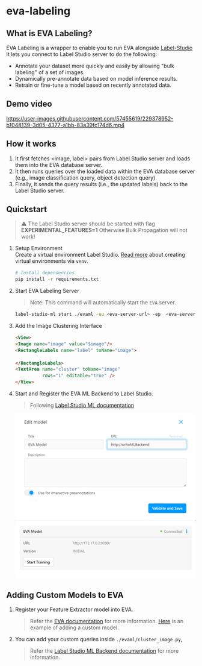 # eva-labeling
## What is EVA Labeling?

EVA Labeling is a wrapper to enable you to run EVA alongside [Label-Studio](!https://labelstud.io/) It lets you connect to Label Studio server to do the following:

- Annotate your dataset more quickly and easily by allowing "bulk labeling" of a set of images.
- Dynamically pre-annotate data based on model inference results.
- Retrain or fine-tune a model based on recently annotated data.

## Demo video

https://user-images.githubusercontent.com/57455619/229378952-b1048139-3d05-4377-a1bb-83a39fc174d6.mp4

## How it works

1. It first fetches <image, label> pairs from Label Studio server and loads them into the EVA database server.
2. It then runs queries over the loaded data within the EVA database server (e.g., image classification query, object detection query)
3. Finally, it sends the query results (i.e., the updated labels) back to the Label Studio server.

## Quickstart

> :warning: The Label Studio server should be started with flag **EXPERIMENTAL_FEATURES=1** Otherwise Bulk Propagation will not work!

1. Setup Environment  
   Create a virtual environment Label Studio. [Read more](https://docs.python.org/3/tutorial/venv.html#creating-virtual-environments) about creating virtual environments via `venv`.
   
   ```bash
   # Install dependencies
   pip install -r requirements.txt
   ```

2. Start EVA Labeling Server
    > Note: This command will automatically start the `EVA` server.
    ```bash
    label-studio-ml start ./evaml -eu <eva-server-url> -ep  <eva-server-port> -k <apikey> -ls <label-studio-url>
    ```

3. Add the Image Clustering Interface
    ```html
    <View>
    <Image name="image" value="$image"/>
    <RectangleLabels name="label" toName="image">
      
    </RectangleLabels>
    <TextArea name="cluster" toName="image"
              rows="1" editable="true" />
    </View>
    ```

4. Start and Register the EVA ML Backend to Label Studio.
    > Following [Label Studio ML documentation](https://github.com/heartexlabs/label-studio-ml-backend)  
    <img title="Webhook Registering" alt="Webhook Registering with EVA" src="assets/model_registering.png" width="500">
    <img title="Webhook Registering" alt="Webhook Registering with EVA" src="assets/model_registered.png" width="500">


<!-- EVA ML 
<img title="EVA Label Studio Integration" alt="Pipeline" src="assets/pipeline_screenshot.png" width="500"> -->

## Adding Custom Models to EVA

1. Register your Feature Extractor model into EVA.
    > Refer the [EVA documentation](https://evadb.readthedocs.io/en/stable/source/reference/udf.html) for more information.
    > [Here](https://evadb.readthedocs.io/en/stable/source/tutorials/04-custom-model.html) is an example of adding a custom model.

2. You can add your custom queries inside `./evaml/cluster_image.py`, 
    > Refer the [Label Studio ML Backend documentation](https://github.com/heartexlabs/label-studio-ml-backend) for more information.
